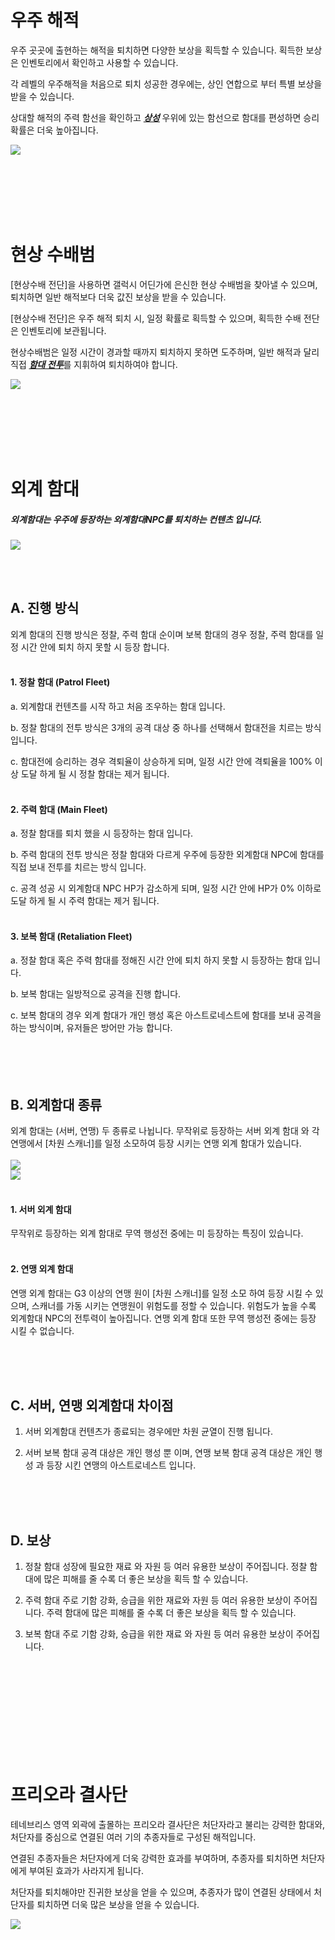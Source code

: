 # 우주 해적

 우주 곳곳에 출현하는 해적을 퇴치하면 다양한 보상을 획득할 수 있습니다. 획득한 보상은 인벤토리에서 확인하고 사용할 수 있습니다.

각 레벨의 우주해적을 처음으로 퇴치 성공한 경우에는, 상인 연합으로 부터 특별 보상을 받을 수 있습니다.

상대할 해적의 주력 함선을 확인하고 [***<u>상성</u>***](kor/201normalship#함선-상성-관계) 우위에 있는 함선으로 함대를 편성하면 승리 확률은 더욱 높아집니다.

![](http://d3bbxo4nelobc3.cloudfront.net/html/img/help/502_001pirate_fix.jpg)

<br>

<br>

<br>

<br>

<br>

# 현상 수배범

 [현상수배 전단]을 사용하면 갤럭시 어딘가에 은신한 현상 수배범을 찾아낼 수 있으며, 퇴치하면 일반 해적보다 더욱 값진 보상을 받을 수 있습니다.

[현상수배 전단]은 우주 해적 퇴치 시, 일정 확률로 획득할 수 있으며, 획득한 수배 전단은 인벤토리에 보관됩니다.

현상수배범은 일정 시간이 경과할 때까지 퇴치하지 못하면 도주하며, 일반 해적과 달리 직접 [***<u>함대 전투</u>***](kor/503fleetbattle#함대전)를 지휘하여 퇴치하여야 합니다.

![](http://d3bbxo4nelobc3.cloudfront.net/html/img/help/502_002bounty.jpg)

<br>

<br>

<br>

<br>

<br>

# 외계 함대

##### 외계함대는 우주에 등장하는 외계함대NPC를 퇴치하는 컨텐츠 입니다.

![](https://astrokings.s3.ap-northeast-2.amazonaws.com/html/img/help/502hunt_flow.jpg)


<br>
<br>

## A. 진행 방식
외계 함대의 진행 방식은 정찰, 주력 함대 순이며 보복 함대의 경우 정찰, 주력 함대를 일정 시간 안에 퇴치 하지 못할 시 등장 합니다.
<br>
<br>
#### 1. 정찰 함대 (Patrol Fleet)

a. 외계함대 컨텐츠를 시작 하고 처음 조우하는 함대 입니다.

b. 정찰 함대의 전투 방식은 3개의 공격 대상 중 하나를 선택해서 함대전을 치르는 방식 입니다.

c. 함대전에 승리하는 경우 격퇴율이 상승하게 되며, 일정 시간 안에 격퇴율을 100% 이상 도달 하게 될 시 정찰 함대는 제거 됩니다.
<br>
<br>
#### 2. 주력 함대 (Main Fleet)

a. 정찰 함대를 퇴치 했을 시 등장하는 함대 입니다.

b. 주력 함대의 전투 방식은 정찰 함대와 다르게 우주에 등장한 외계함대 NPC에 함대를 직접 보내 전투를 치르는 방식 입니다.

c. 공격 성공 시 외계함대 NPC HP가 감소하게 되며, 일정 시간 안에 HP가 0% 이하로 도달 하게 될 시 주력 함대는 제거 됩니다.
<br>
<br>
#### 3. 보복 함대 (Retaliation Fleet)

a. 정찰 함대 혹은 주력 함대를 정해진 시간 안에 퇴치 하지 못할 시 등장하는 함대 입니다.

b. 보복 함대는 일방적으로 공격을 진행 합니다.

c. 보복 함대의 경우 외계 함대가 개인 행성 혹은 아스트로네스트에 함대를 보내 공격을 하는 방식이며, 유저들은 방어만 가능 합니다.
<br>
<br>
<br>
<br>
<br>
## B. 외계함대 종류
외계 함대는 (서버, 연맹) 두 종류로 나뉩니다.
무작위로 등장하는 서버 외계 함대 와 각 연맹에서 [차원 스캐너]를 일정 소모하여 등장 시키는 연맹 외계 함대가 있습니다.
<br>
<br>
![](https://astrokings.s3.ap-northeast-2.amazonaws.com/html/img/help/502hunt_event.jpg)
<br>
![](https://astrokings.s3.ap-northeast-2.amazonaws.com/html/img/help/502hunt_scanner.jpg)
<br>
<br>

#### 1. 서버 외계 함대
무작위로 등장하는 외계 함대로 무역 행성전 중에는 미 등장하는 특징이 있습니다.
<br>
<br>
#### 2. 연맹 외계 함대
연맹 외계 함대는 G3 이상의 연맹 원이 [차원 스캐너]를 일정 소모 하여 등장 시킬 수 있으며, 스캐너를 가동 시키는 연맹원이 위험도를 정할 수 있습니다. 위험도가 높을 수록 외계함대 NPC의 전투력이 높아집니다. 연맹 외계 함대 또한 무역 행성전 중에는 등장 시킬 수 없습니다.


<br>
<br>
<br>

## C. 서버, 연맹 외계함대 차이점

1. 서버 외계함대 컨텐츠가 종료되는 경우에만 차원 균열이 진행 됩니다.

2. 서버 보복 함대 공격 대상은 개인 행성 뿐 이며, 연맹 보복 함대 공격 대상은 개인 행성 과 등장 시킨 연맹의 아스트로네스트 입니다.

<br>
<br>
<br>

## D. 보상

1. 정찰 함대
성장에 필요한 재료 와 자원 등 여러 유용한 보상이 주어집니다. 정찰 함대에 많은 피해를 줄 수록 더 좋은 보상을 획득 할 수 있습니다.

2. 주력 함대
주로 기함 강화, 승급을 위한 재료와 자원 등 여러 유용한 보상이 주어집니다. 주력 함대에 많은 피해를 줄 수록 더 좋은 보상을 획득 할 수 있습니다.

3. 보복 함대
주로 기함 강화, 승급을 위한 재료 와 자원 등 여러 유용한 보상이 주어집니다.

<br>

<br>

<br>

<br>

<br>

<br>

<br>

<br>

<br>

# 프리오라 결사단

테네브리스 영역 외곽에 출몰하는 프리오라 결사단은 처단자라고 불리는 강력한 함대와, 처단자를 중심으로 연결된 여러 기의 추종자들로 구성된 해적입니다.

연결된 추종자들은 처단자에게 더욱 강력한 효과를 부여하며, 추종자를 퇴치하면 처단자에게 부여된 효과가 사라지게 됩니다.

처단자를 퇴치해야만 진귀한 보상을 얻을 수 있으며, 추종자가 많이 연결된 상태에서 처단자를 퇴치하면 더욱 많은 보상을 얻을 수 있습니다.

![](https://d3bbxo4nelobc3.cloudfront.net/html/img/help/502_005.jpg)


